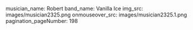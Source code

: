 musician_name: Robert
band_name: Vanilla Ice
img_src: images/musician2325.png
onmouseover_src: images/musician2325.1.png
pagination_pageNumber: 198